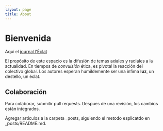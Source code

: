 ```yaml
---
layout: page
title: About
---
```

# Bienvenida

Aquí el [journal l'Éclat](https://simon-johnny.github.io) 

El propósito de este espacio es la difusión de temas axiales y radiales
a la actualidad. En tiempos de *convulsión* ética, es pivotal la
reacción del colectivo global. Los autores esperan humildemente ser una
ínfima **luz**, un destello, un éclat.

## Colaboración

Para colaborar, submitir pull requests. Despues de una revisión, los
cambios están integrados.

Agregar artículos a la carpeta \_posts, siguiendo el metodo esplicatdo
en \_posts/README.md.
